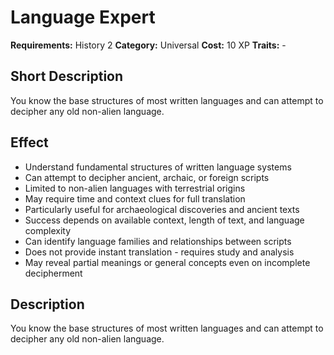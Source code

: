 # Language Expert

**Requirements:** History 2
**Category:** Universal
**Cost:** 10 XP
**Traits:** -


## Short Description
You know the base structures of most written languages and can attempt to decipher any old non-alien language.

## Effect
- Understand fundamental structures of written language systems
- Can attempt to decipher ancient, archaic, or foreign scripts
- Limited to non-alien languages with terrestrial origins
- May require time and context clues for full translation
- Particularly useful for archaeological discoveries and ancient texts
- Success depends on available context, length of text, and language complexity
- Can identify language families and relationships between scripts
- Does not provide instant translation - requires study and analysis
- May reveal partial meanings or general concepts even on incomplete decipherment

## Description
You know the base structures of most written languages and can attempt to decipher any old non-alien language.